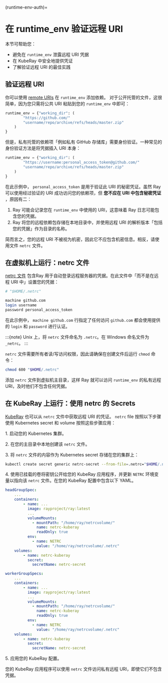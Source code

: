 (runtime-env-auth)=
# 在 runtime_env 验证远程 URI

本节可帮助您：

* 避免在 `runtime_env` 泄露远程 URI 凭据
* 在 KubeRay 中安全地提供凭证
* 了解验证远程 URI 的最佳实践

## 验证远程 URI

你可以使用 [remote URIs](remote-uris) 在 `runtime_env` 添加依赖。 对于公开托管的文件，这很简单，因为您只需将公共 URI 粘贴到您的 `runtime_env` 中即可：

```python
runtime_env = {"working_dir": (
        "https://github.com/"
        "username/repo/archive/refs/heads/master.zip"
    )
}
```

但是，私有托管的依赖项「例如私有 GitHub 存储库」需要身份验证。一种常见的身份验证方法是将凭据插入 URI 本身：

```python
runtime_env = {"working_dir": (
        "https://username:personal_access_token@github.com/"
        "username/repo/archive/refs/heads/master.zip"
    )
}
```

在此示例中， `personal_access_token` 是用于验证此 URI 的秘密凭证。虽然 Ray 可以使用经过验证的 URI 成功访问您的依赖项，但 **您不应在 URI 中包含秘密凭证** ，原因有二：

1. Ray 可能会记录您在 `runtime_env` 中使用的 URI，这意味着 Ray 日志可能包含您的凭据。
2. Ray 将您的远程依赖包存储在本地目录中，并使用远程 URI 的解析版本「包括您的凭据」作为目录的名称。

简而言之，您的远程 URI 不被视为机密，因此它不应包含机密信息。相反，请使用文件 `netrc` 文件。

## 在虚拟机上运行：netrc 文件

[netrc 文件](https://www.gnu.org/software/inetutils/manual/html_node/The-_002enetrc-file.html) 包含Ray 用于自动登录远程服务器的凭据。在此文件中「而不是在远程 URI 中」设置您的凭据：

```bash
# "$HOME/.netrc"

machine github.com
login username
password personal_access_token
```

在此示例中， `machine github.com` 行指定了任何访问 `github.com` 都会使用提供的 `login` 和 `password` 进行认证。

:::{note}
 Unix 上，将 `netrc` 文件命名为 `.netrc`。在 Windows 命名文件为 `_netrc`。
:::

`netrc` 文件需要所有者读/写访问权限，因此请确保在创建文件后运行 `chmod` 命令：

```bash
chmod 600 "$HOME/.netrc"
```

添加 `netrc` 文件到虚拟机主目录，这样 Ray 就可以访问 `runtime_env` 的私有远程 URI，及时他们不包含任何凭据。

## 在 KubeRay 上运行：使用 netrc 的 Secrets

[KubeRay](kuberay-index) 也可以从 `netrc` 文件中获取远程 URI 的凭证。 `netrc` file 按照以下步骤使用 Kubernetes secret 和 volume 按照这些步骤应用：

1\. 启动您的 Kubernetes 集群。

2\. 在您的主目录中本地创建该 `netrc` 文件。

3\. 将 `netrc` 文件的内容作为 Kubernetes secret 存储在您的集群上：

```bash
kubectl create secret generic netrc-secret --from-file=.netrc="$HOME/.netrc"
```

4\. 使用已挂载的卷将密钥公开给您的 KubeRay 应用程序，并更新 `NETRC` 环境变量以指向该 `netrc` 文件。在您的 KubeRay 配置中包含以下 YAML。

```yaml
headGroupSpec:
    ...
    containers:
        - name: ...
          image: rayproject/ray:latest
          ...
          volumeMounts:
            - mountPath: "/home/ray/netrcvolume/"
              name: netrc-kuberay
              readOnly: true
          env:
            - name: NETRC
              value: "/home/ray/netrcvolume/.netrc"
    volumes:
        - name: netrc-kuberay
          secret:
            secretName: netrc-secret

workerGroupSpecs:
    ...
    containers:
        - name: ...
          image: rayproject/ray:latest
          ...
          volumeMounts:
            - mountPath: "/home/ray/netrcvolume/"
              name: netrc-kuberay
              readOnly: true
          env:
            - name: NETRC
              value: "/home/ray/netrcvolume/.netrc"
    volumes:
        - name: netrc-kuberay
          secret:
            secretName: netrc-secret
```

5\. 应用您的 KubeRay 配置。

您的 KubeRay 应用程序可以使用 `netrc` 文件访问私有远程 URI，即使它们不包含凭据。
